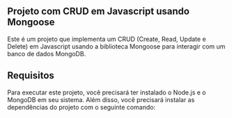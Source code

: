 ## Projeto com CRUD em Javascript usando Mongoose
Este é um projeto que implementa um CRUD (Create, Read, Update e Delete) em Javascript usando a biblioteca Mongoose para interagir com um banco de dados MongoDB.

## Requisitos
Para executar este projeto, você precisará ter instalado o Node.js e o MongoDB em seu sistema. Além disso, você precisará instalar as dependências do projeto com o seguinte comando:

